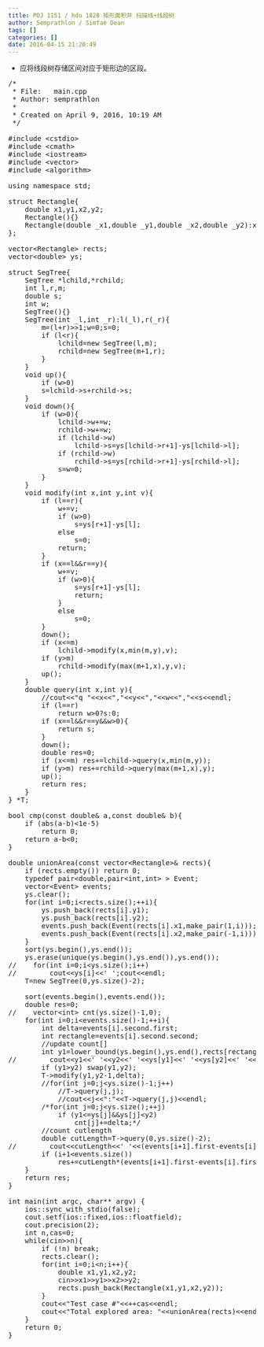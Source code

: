 ```yaml
---
title: POJ 1151 / hdu 1828 矩形面积并 扫描线+线段树
author: Semprathlon / Simfae Dean
tags: []
categories: []
date: 2016-04-15 21:20:49
---
```

* 应将线段树存储区间对应于矩形边的区段。  

 
<pre class="lang:c++ decode:true " >/*
 * File:   main.cpp
 * Author: semprathlon
 *
 * Created on April 9, 2016, 10:19 AM
 */

#include &lt;cstdio&gt;
#include &lt;cmath&gt;
#include &lt;iostream&gt;
#include &lt;vector&gt;
#include &lt;algorithm&gt;

using namespace std;

struct Rectangle{
    double x1,y1,x2,y2;
    Rectangle(){}
    Rectangle(double _x1,double _y1,double _x2,double _y2):x1(_x1),x2(_x2),y1(_y1),y2(_y2){}
};

vector&lt;Rectangle&gt; rects;
vector&lt;double&gt; ys;

struct SegTree{
    SegTree *lchild,*rchild;
    int l,r,m;
    double s;
    int w;
    SegTree(){}
    SegTree(int _l,int _r):l(_l),r(_r){
        m=(l+r)&gt;&gt;1;w=0;s=0;
        if (l&lt;r){
            lchild=new SegTree(l,m);
            rchild=new SegTree(m+1,r);
        }
    }
    void up(){
        if (w&gt;0)
        s=lchild-&gt;s+rchild-&gt;s;
    }
    void down(){
        if (w&gt;0){
            lchild-&gt;w+=w;
            rchild-&gt;w+=w;
            if (lchild-&gt;w)
                lchild-&gt;s=ys[lchild-&gt;r+1]-ys[lchild-&gt;l];
            if (rchild-&gt;w)
                rchild-&gt;s=ys[rchild-&gt;r+1]-ys[rchild-&gt;l];
            s=w=0;
        }
    }
    void modify(int x,int y,int v){
        if (l==r){
            w+=v;
            if (w&gt;0)
                s=ys[r+1]-ys[l];
            else
                s=0;
            return;
        }
        if (x==l&amp;&amp;r==y){
            w+=v;
            if (w&gt;0){
                s=ys[r+1]-ys[l];
                return;
            }
            else
                s=0;
        }
        down();
        if (x&lt;=m)
            lchild-&gt;modify(x,min(m,y),v);
        if (y&gt;m)
            rchild-&gt;modify(max(m+1,x),y,v);
        up();
    }
    double query(int x,int y){
        //cout&lt;&lt;"q "&lt;&lt;x&lt;&lt;","&lt;&lt;y&lt;&lt;","&lt;&lt;w&lt;&lt;","&lt;&lt;s&lt;&lt;endl;
        if (l==r)
            return w&gt;0?s:0;
        if (x==l&amp;&amp;r==y&amp;&amp;w&gt;0){
            return s;
        }
        down();
        double res=0;
        if (x&lt;=m) res+=lchild-&gt;query(x,min(m,y));
        if (y&gt;m) res+=rchild-&gt;query(max(m+1,x),y);
        up();
        return res;
    }
} *T;

bool cmp(const double&amp; a,const double&amp; b){
    if (abs(a-b)&lt;1e-5)
        return 0;
    return a-b&lt;0;
}

double unionArea(const vector&lt;Rectangle&gt;&amp; rects){
    if (rects.empty()) return 0;
    typedef pair&lt;double,pair&lt;int,int&gt; &gt; Event;
    vector&lt;Event&gt; events;
    ys.clear();
    for(int i=0;i&lt;rects.size();++i){
        ys.push_back(rects[i].y1);
        ys.push_back(rects[i].y2);
        events.push_back(Event(rects[i].x1,make_pair(1,i)));
        events.push_back(Event(rects[i].x2,make_pair(-1,i)));
    }
    sort(ys.begin(),ys.end());
    ys.erase(unique(ys.begin(),ys.end()),ys.end());
//    for(int i=0;i&lt;ys.size();i++)
//        cout&lt;&lt;ys[i]&lt;&lt;' ';cout&lt;&lt;endl;
    T=new SegTree(0,ys.size()-2);

    sort(events.begin(),events.end());
    double res=0;
//    vector&lt;int&gt; cnt(ys.size()-1,0);
    for(int i=0;i&lt;events.size()-1;++i){
        int delta=events[i].second.first;
        int rectangle=events[i].second.second;
        //update count[]
        int y1=lower_bound(ys.begin(),ys.end(),rects[rectangle].y1)-ys.begin(),y2=lower_bound(ys.begin(),ys.end(),rects[rectangle].y2)-ys.begin();
//        cout&lt;&lt;y1&lt;&lt;' '&lt;&lt;y2&lt;&lt;' '&lt;&lt;ys[y1]&lt;&lt;' '&lt;&lt;ys[y2]&lt;&lt;' '&lt;&lt;delta&lt;&lt;endl;
        if (y1&gt;y2) swap(y1,y2);
        T-&gt;modify(y1,y2-1,delta);
        //for(int j=0;j&lt;ys.size()-1;j++)
            //T-&gt;query(j,j);
            //cout&lt;&lt;j&lt;&lt;":"&lt;&lt;T-&gt;query(j,j)&lt;&lt;endl;
        /*for(int j=0;j&lt;ys.size();++j)
            if (y1&lt;=ys[j]&amp;&amp;ys[j]&lt;y2)
                cnt[j]+=delta;*/
        //count cutlength
        double cutLength=T-&gt;query(0,ys.size()-2);
//        cout&lt;&lt;cutLength&lt;&lt;' '&lt;&lt;(events[i+1].first-events[i].first)&lt;&lt;endl;
        if (i+1&lt;events.size())
            res+=cutLength*(events[i+1].first-events[i].first);
    }
    return res;
}

int main(int argc, char** argv) {
    ios::sync_with_stdio(false);
    cout.setf(ios::fixed,ios::floatfield);
    cout.precision(2);
    int n,cas=0;
    while(cin&gt;&gt;n){
        if (!n) break;
        rects.clear();
        for(int i=0;i&lt;n;i++){
            double x1,y1,x2,y2;
            cin&gt;&gt;x1&gt;&gt;y1&gt;&gt;x2&gt;&gt;y2;
            rects.push_back(Rectangle(x1,y1,x2,y2));
        }
        cout&lt;&lt;"Test case #"&lt;&lt;++cas&lt;&lt;endl;
        cout&lt;&lt;"Total explored area: "&lt;&lt;unionArea(rects)&lt;&lt;endl&lt;&lt;endl;
    }
    return 0;
}</pre> 
